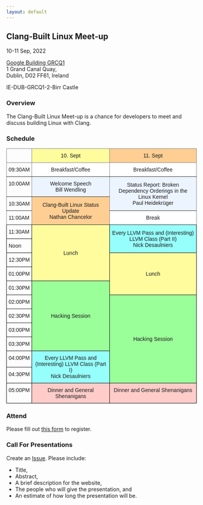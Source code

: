 ```yaml
---
layout: default
---
```


## Clang-Built Linux Meet-up

10-11 Sep, 2022

<a href="https://goo.gl/maps/32yVACGEiFS1goeR9">Google Building GRCQ1</a><br/>
1 Grand Canal Quay,<br/>
Dublin, D02 FF61, Ireland

IE-DUB-GRCQ1-2-Birr Castle

### Overview

The Clang-Built Linux Meet-up is a chance for developers to meet and discuss building Linux with Clang.

### Schedule

<style type="text/css">
.tg  {border-collapse:collapse;border-spacing:0;}
.tg td{border-color:black;border-style:solid;border-width:1px;font-family:Arial, sans-serif;font-size:14px;
  overflow:hidden;padding:10px 5px;word-break:normal;}
.tg th{border-color:black;border-style:solid;border-width:1px;font-family:Arial, sans-serif;font-size:14px;
  font-weight:normal;overflow:hidden;padding:10px 5px;word-break:normal;}
.tg .tg-l38z{background-color:#96fffb;text-align:center;vertical-align:middle}
.tg .tg-rgo1{background-color:#ffce93;border-color:inherit;text-align:center;vertical-align:middle}
.tg .tg-rgo3{background-color:#fffc9e;text-align:center;vertical-align:middle}
.tg .tg-cmwg{background-color:#ffccc9;text-align:center;vertical-align:top}
.tg .tg-hy4i{background-color:#9aff99;text-align:center;vertical-align:middle}
.tg .tg-jq7l{background-color:#ecf4ff;border-color:inherit;text-align:center;vertical-align:middle}
.tg .tg-zme7{background-color:#ffce93;border-color:inherit;text-align:center;vertical-align:top}
.tg .tg-0pky{border-color:inherit;text-align:left;vertical-align:top}
.tg .tg-hafo{background-color:#fffc9e;border-color:inherit;text-align:center;vertical-align:top}
.tg .tg-rq3n{background-color:#ffffff;border-color:inherit;text-align:center;vertical-align:middle}
.tg .tg-3xi5{background-color:#ffffff;border-color:inherit;text-align:center;vertical-align:top}
.tg .tg-0lax{text-align:left;vertical-align:top}
.tg .tg-2ceo{background-color:#ffccc9;text-align:center;vertical-align:middle}
</style>
<table class="tg">
<thead>
  <tr>
    <th class="tg-0pky"></th>
    <th class="tg-hafo">10. Sept</th>
    <th class="tg-zme7">11. Sept</th>
  </tr>
</thead>
<tbody>
  <tr>
    <td class="tg-0pky">09:30AM</td>
    <td class="tg-rq3n">Breakfast/Coffee</td>
    <td class="tg-3xi5">Breakfast/Coffee</td>
  </tr>
  <tr>
    <td class="tg-0pky">10:00AM</td>
    <td class="tg-jq7l">Welcome Speech<br>Bill Wendling</td>
    <td class="tg-jq7l" rowspan="2">Status Report: Broken Dependency Orderings in the Linux Kernel<br><span style="font-weight:300;font-style:normal">Paul Heidekrüger</span></td>
  </tr>
  <tr>
    <td class="tg-0pky">10:30AM</td>
    <td class="tg-rgo1" rowspan="2">Clang-Built Linux Status Update<br>Nathan Chancelor</td>
  </tr>
  <tr>
    <td class="tg-0pky">11:00AM</td>
    <td class="tg-3xi5">Break</td>
  </tr>
  <tr>
    <td class="tg-0lax">11:30AM</td>
    <td class="tg-rgo3" rowspan="4">Lunch</td>
    <td class="tg-l38z" rowspan="2">Every LLVM Pass and (Interesting) LLVM Class (Part II)<br>Nick Desaulniers</td>
  </tr>
  <tr>
    <td class="tg-0lax">Noon</td>
  </tr>
  <tr>
    <td class="tg-0lax">12:30PM</td>
    <td class="tg-rgo3" rowspan="3">Lunch</td>
  </tr>
  <tr>
    <td class="tg-0lax">01:00PM</td>
  </tr>
  <tr>
    <td class="tg-0lax">01:30PM</td>
    <td class="tg-hy4i" rowspan="5">Hacking Session</td>
  </tr>
  <tr>
    <td class="tg-0lax">02:00PM</td>
    <td class="tg-hy4i" rowspan="6">Hacking Session</td>
  </tr>
  <tr>
    <td class="tg-0lax">02:30PM</td>
  </tr>
  <tr>
    <td class="tg-0lax">03:00PM</td>
  </tr>
  <tr>
    <td class="tg-0lax">03:30PM</td>
  </tr>
  <tr>
    <td class="tg-0lax">04:00PM</td>
    <td class="tg-l38z" rowspan="2">Every LLVM Pass and (Interesting) LLVM Class (Part I)<br>Nick Desaulniers</td>
  </tr>
  <tr>
    <td class="tg-0lax">04:30PM</td>
  </tr>
  <tr>
    <td class="tg-0lax">05:00PM</td>
    <td class="tg-2ceo">Dinner and General Shenanigans</td>
    <td class="tg-cmwg">Dinner and General Shenanigans</td>
  </tr>
</tbody>
</table>

### Attend

Please fill out [this form](https://forms.gle/iCkYRyUqi2Bd26YN9) to register.

### Call For Presentations

Create an [Issue](https://github.com/ClangBuiltLinux/cbl-meetup/issues). Please include:

 - Title,
 - Abstract,
 - A brief description for the website,
 - The people who will give the presentation, and
 - An estimate of how long the presentation will be.
